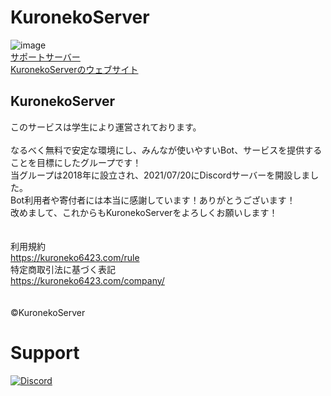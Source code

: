 # KuronekoServer
![image](https://user-images.githubusercontent.com/78240988/162595825-02f3d354-db99-40db-9eca-3eff0652c320.png)<br>
[サポートサーバー](https://discord.gg/Y6w5Jv3EAR)<br>
[KuronekoServerのウェブサイト](https://kuroneko6423.com/)<br>
## KuronekoServer
このサービスは学生により運営されております。
<br><br>
なるべく無料で安定な環境にし、みんなが使いやすいBot、サービスを提供することを目標にしたグループです！<br>
当グループは2018年に設立され、2021/07/20にDiscordサーバーを開設しました。<br>
Bot利用者や寄付者には本当に感謝しています！ありがとうございます！<br>
改めまして、これからもKuronekoServerをよろしくお願いします！<br>
<br><br>
利用規約<br>
https://kuroneko6423.com/rule<br>
特定商取引法に基づく表記<br>
https://kuroneko6423.com/company/<br>
<br><br>
:copyright:KuronekoServer<br>

# Support
[![Discord](https://discordapp.com/api/guilds/867038364552396860/widget.png?style=banner4)](https://discord.gg/Y6w5Jv3EAR)
